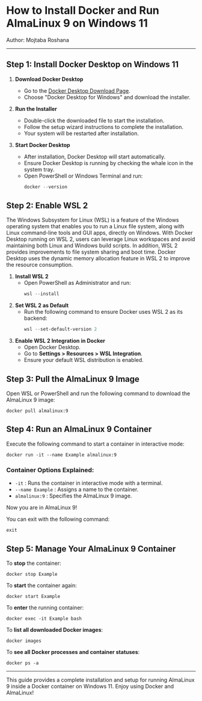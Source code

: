 # How to Install Docker and Run AlmaLinux 9 on Windows 11
Author: Mojtaba Roshana
__________________________________________________________________

## Step 1: Install Docker Desktop on Windows 11

1. **Download Docker Desktop**
   - Go to the [Docker Desktop Download Page](https://www.docker.com/products/docker-desktop/).
   - Choose "Docker Desktop for Windows" and download the installer.
  
2. **Run the Installer**
   - Double-click the downloaded file to start the installation.
   - Follow the setup wizard instructions to complete the installation.
   - Your system will be restarted after installation.

3. **Start Docker Desktop**
   - After installation, Docker Desktop will start automatically.
   - Ensure Docker Desktop is running by checking the whale icon in the system tray.
   - Open PowerShell or Windows Terminal and run:
     ```powershell
     docker --version
     ```

## Step 2: Enable WSL 2

The Windows Subsystem for Linux (WSL) is a feature of the Windows operating system that enables you to run a Linux file system, along with Linux command-line tools and GUI apps, directly on Windows. With Docker Desktop running on WSL 2, users can leverage Linux workspaces and avoid maintaining both Linux and Windows build scripts. In addition, WSL 2 provides improvements to file system sharing and boot time. Docker Desktop uses the dynamic memory allocation feature in WSL 2 to improve the resource consumption.

1. **Install WSL 2**
   - Open PowerShell as Administrator and run:
     ```powershell
     wsl --install
     ```
2. **Set WSL 2 as Default**
   - Run the following command to ensure Docker uses WSL 2 as its backend:
     ```powershell
     wsl --set-default-version 2
     ```
3. **Enable WSL 2 Integration in Docker**
   - Open Docker Desktop.
   - Go to **Settings > Resources > WSL Integration**.
   - Ensure your default WSL distribution is enabled.
   
## Step 3: Pull the AlmaLinux 9 Image

Open WSL or PowerShell and run the following command to download the AlmaLinux 9 image:
```
docker pull almalinux:9
```

## Step 4: Run an AlmaLinux 9 Container

Execute the following command to start a container in interactive mode:
```
docker run -it --name Example almalinux:9
```

### **Container Options Explained:**
   - ```-it``` : Runs the container in interactive mode with a terminal.
   - ```--name Example``` : Assigns a name to the container.
   - ```almalinux:9``` : Specifies the AlmaLinux 9 image.

Now you are in AlmaLinux 9!

You can exit with the following command:
```
exit
```

## Step 5: Manage Your AlmaLinux 9 Container

To **stop** the container:
```
docker stop Example
```

To **start** the container again:
``` 
docker start Example
```

To **enter** the running container:
```
docker exec -it Example bash
```

To **list all downloaded Docker images**:
```
docker images
```

To **see all Docker processes and container statuses**:
```
docker ps -a
```

---
This guide provides a complete installation and setup for running AlmaLinux 9 inside a Docker container on Windows 11. Enjoy using Docker and AlmaLinux!
